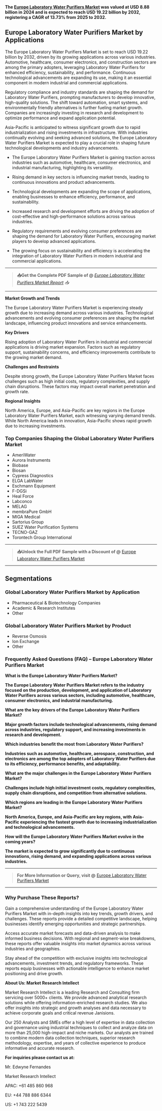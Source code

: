<p><strong>The <a href="https://www.marketresearchintellect.com/download-sample/?rid=348041&amp;utm_source=Pulse-April-Europe&amp;utm_medium=852">Europe Laboratory Water Purifiers Market</a> was valued at USD 8.88 billion in 2024 and is expected to reach USD 19.22 billion by 2032, registering a CAGR of 13.73% from 2025 to 2032.</strong></p><h2>Europe Laboratory Water Purifiers Market by Applications&nbsp;</h2><p><p>The Europe Laboratory Water Purifiers Market is set to reach USD 19.22 billion by 2032, driven by its growing applications across various industries. Automotive, healthcare, consumer electronics, and construction sectors are among the primary adopters, leveraging Laboratory Water Purifiers for enhanced efficiency, sustainability, and performance. Continuous technological advancements are expanding its use, making it an essential component in modern industrial and commercial applications.</p><p>Regulatory compliance and industry standards are shaping the demand for Laboratory Water Purifiers, prompting manufacturers to develop innovative, high-quality solutions. The shift toward automation, smart systems, and environmentally friendly alternatives is further fueling market growth. Companies are increasingly investing in research and development to optimize performance and expand application potential.</p><p>Asia-Pacific is anticipated to witness significant growth due to rapid industrialization and rising investments in infrastructure. With industries continually evolving and seeking advanced solutions, the Europe Laboratory Water Purifiers Market is expected to play a crucial role in shaping future technological developments and industry advancements.</p></p><ul><li><p>The Europe Laboratory Water Purifiers Market is gaining traction across industries such as automotive, healthcare, consumer electronics, and industrial manufacturing, highlighting its versatility.</p></li><li><p>Rising demand in key sectors is influencing market trends, leading to continuous innovations and product advancements.</p></li><li><p>Technological developments are expanding the scope of applications, enabling businesses to enhance efficiency, performance, and sustainability.</p></li><li><p>Increased research and development efforts are driving the adoption of cost-effective and high-performance solutions across various industries.</p></li><li><p>Regulatory requirements and evolving consumer preferences are shaping the demand for Laboratory Water Purifiers, encouraging market players to develop advanced applications.</p></li><li><p>The growing focus on sustainability and efficiency is accelerating the integration of Laboratory Water Purifiers in modern industrial and commercial applications.</p></li></ul><hr /><blockquote><p><strong><span class="font-[700]">📥Get the Complete PDF Sample of @ </span></strong><em><span class="font-[700]"><a href="https://www.marketresearchintellect.com/download-sample/?rid=348041&amp;utm_source=Pulse-April-Europe&amp;utm_medium=852" target="_blank" data-tracking-control-name="article-ssr-frontend-pulse_little-text-block" data-tracking-will-navigate="" data-test-link="">Europe Laboratory Water Purifiers Market Report</a>&nbsp;📥</span></em></p></blockquote><hr /><p class="" data-start="77" data-end="360"><strong data-start="77" data-end="105">Market Growth and Trends</strong></p><p class="" data-start="77" data-end="360">The Europe Laboratory Water Purifiers Market is experiencing steady growth due to increasing demand across various industries. Technological advancements and evolving consumer preferences are shaping the market landscape, influencing product innovations and service enhancements.</p><p class="" data-start="362" data-end="606"><strong data-start="362" data-end="377">Key Drivers</strong></p><p class="" data-start="362" data-end="606">Rising adoption of Laboratory Water Purifiers in industrial and commercial applications is driving market expansion. Factors such as regulatory support, sustainability concerns, and efficiency improvements contribute to the growing market demand.</p><p class="" data-start="608" data-end="849"><strong data-start="608" data-end="637">Challenges and Restraints</strong></p><p class="" data-start="608" data-end="849">Despite strong growth, the Europe Laboratory Water Purifiers Market faces challenges such as high initial costs, regulatory complexities, and supply chain disruptions. These factors may impact overall market penetration and growth rate.</p><p class="" data-start="851" data-end="1095"><strong data-start="851" data-end="872">Regional Insights</strong></p><p class="" data-start="851" data-end="1095">North America, Europe, and Asia-Pacific are key regions in the Europe Laboratory Water Purifiers Market, each witnessing varying demand trends. While North America leads in innovation, Asia-Pacific shows rapid growth due to increasing investments.</p><p><h3>Top Companies Shaping the Global Laboratory Water Purifiers Market </h3><ul><li>AmeriWater</li><li>Aurora Instruments</li><li>Biobase</li><li>Biosan</li><li>Cypress Diagnostics</li><li>ELGA LabWater</li><li>Eschmann Equipment</li><li>F-DGSi</li><li>Heal Force</li><li>Labconco</li><li>MELAG</li><li>membraPure GmbH</li><li>MIGA Medical</li><li>Sartorius Group</li><li>SUEZ Water Purification Systems</li><li>TECNO-GAZ</li><li>Torontech Group International</li></ul></p><hr /><blockquote><p><strong>📥Unlock the Full PDF Sample with a Discount of @</strong> <a href="https://www.marketresearchintellect.com/ask-for-discount/?rid=348041&amp;utm_source=Pulse-April-Europe&amp;utm_medium=852">Europe Laboratory Water Purifiers Market</a></p></blockquote><hr /><p><h2>Segmentations</h2><h3>Global Laboratory Water Purifiers Market by Application</h3><ul><li>Pharmaceutical & Biotechnology Companies</li><li>Academic & Research Institutes</li><li>Other</li></ul><h3>Global Laboratory Water Purifiers Market by Product</h3><ul><li>Reverse Osmosis</li><li>Ion Exchange</li><li>Other</li></ul></p><h3><strong>Frequently Asked Questions (FAQ) &ndash; Europe Laboratory Water Purifiers Market</strong></h3><p><strong>What is the Europe Laboratory Water Purifiers Market?</strong></p><p><strong>The Europe Laboratory Water Purifiers Market refers to the industry focused on the production, development, and application of Laboratory Water Purifiers across various sectors, including automotive, healthcare, consumer electronics, and industrial manufacturing.</strong></p><p><strong>What are the key drivers of the Europe Laboratory Water Purifiers Market?</strong></p><p><strong>Major growth factors include technological advancements, rising demand across industries, regulatory support, and increasing investments in research and development.</strong></p><p><strong>Which industries benefit the most from Laboratory Water Purifiers?</strong></p><p><strong>Industries such as automotive, healthcare, aerospace, construction, and electronics are among the top adopters of Laboratory Water Purifiers due to its efficiency, performance benefits, and adaptability.</strong></p><p><strong>What are the major challenges in the Europe Laboratory Water Purifiers Market?</strong></p><p><strong>Challenges include high initial investment costs, regulatory complexities, supply chain disruptions, and competition from alternative solutions.</strong></p><p><strong>Which regions are leading in the Europe Laboratory Water Purifiers Market?</strong></p><p><strong>North America, Europe, and Asia-Pacific are key regions, with Asia-Pacific experiencing the fastest growth due to increasing industrialization and technological advancements.</strong></p><p><strong>How will the Europe Laboratory Water Purifiers Market evolve in the coming years?</strong></p><p><strong>The market is expected to grow significantly due to continuous innovations, rising demand, and expanding applications across various industries.</strong></p><hr /><blockquote><p><span class="font-[700]"><strong>For More Information or Query, visit&nbsp;@</strong>&nbsp;</span><span class="font-[700]"><a href="https://www.marketresearchintellect.com/product/global-laboratory-water-purifiers-market-size-and-forecast/?utm_source=Linkedin&utm_medium=852" target="_blank" data-tracking-control-name="article-ssr-frontend-pulse_little-text-block" data-tracking-will-navigate="" data-test-link="">Europe Laboratory Water Purifiers Market</a></span></p></blockquote><hr /><h3><strong data-start="0" data-end="31">Why Purchase These Reports?</strong></h3><p class="" data-start="35" data-end="297">Gain a comprehensive understanding of the Europe Laboratory Water Purifiers Market with in-depth insights into key trends, growth drivers, and challenges. These reports provide a detailed competitive landscape, helping businesses identify emerging opportunities and strategic partnerships.</p><p class="" data-start="299" data-end="540">Access accurate market forecasts and data-driven analysis to make informed business decisions. With regional and segment-wise breakdowns, these reports offer valuable insights into market dynamics across various industries and geographies.</p><p class="" data-start="542" data-end="784">Stay ahead of the competition with exclusive insights into technological advancements, investment trends, and regulatory frameworks. These reports equip businesses with actionable intelligence to enhance market positioning and drive growth.</p><p><strong><span class="font-[700]">About Us: Market Research Intellect</span></strong></p><p><span class="">Market Research Intellect is a leading Research and Consulting firm servicing over 5000+ clients. We provide advanced analytical research solutions while offering information-enriched research studies.&nbsp;</span>We also offer insights into strategic and growth analyses and data necessary to achieve corporate goals and critical revenue Janisions.</p><p><span class="">Our 250 Analysts and SMEs offer a high level of expertise in data collection and governance using industrial techniques to collect and analyze data on more than 25,000 high-impact and niche markets. Our analysts are trained to combine modern data collection techniques, superior research methodology, expertise, and years of collective experience to produce informative and accurate research.</span></p><p><strong>For inquiries please contact us at:</strong></p><p>Mr. Edwyne Fernandes</p><p>Market Research Intellect</p><p>APAC: +61 485 860 968</p><p>EU: +44 788 886 6344</p><p>US: +1 743 222 5439</p>